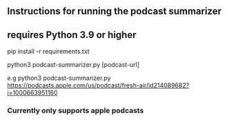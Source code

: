 ## Instructions for running the podcast summarizer
## requires Python 3.9 or higher

pip install -r requirements.txt

python3 podcast-summarizer.py [podcast-url]

e.g python3 podcast-summarizer.py https://podcasts.apple.com/us/podcast/fresh-air/id214089682?i=1000663951160

### Currently only supports apple podcasts
